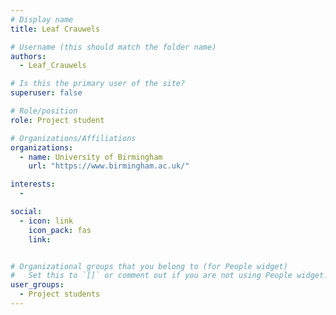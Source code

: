 ```yaml
---
# Display name
title: Leaf Crauwels

# Username (this should match the folder name)
authors:
  - Leaf_Crauwels

# Is this the primary user of the site?
superuser: false

# Role/position
role: Project student

# Organizations/Affiliations
organizations:
  - name: University of Birmingham
    url: "https://www.birmingham.ac.uk/"

interests:
  -

social:
  - icon: link
    icon_pack: fas
    link:


# Organizational groups that you belong to (for People widget)
#   Set this to `[]` or comment out if you are not using People widget.
user_groups:
  - Project students
---
```


